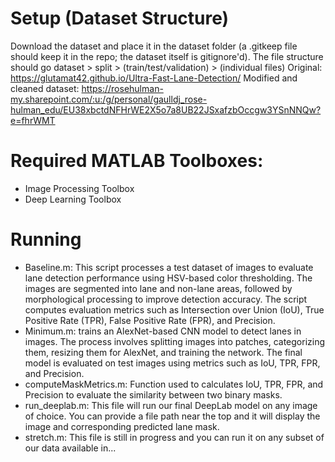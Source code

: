 # Setup (Dataset Structure)
Download the dataset and place it in the dataset folder (a .gitkeep file should keep it in the repo; the dataset itself is gitignore'd). The file structure should go dataset > split > (train/test/validation) > (individual files)
Original: https://glutamat42.github.io/Ultra-Fast-Lane-Detection/
Modified and cleaned dataset: https://rosehulman-my.sharepoint.com/:u:/g/personal/gaulldj_rose-hulman_edu/EU38xbctdNFHrWE2X5o7a8UB22JSxafzbOccgw3YSnNNQw?e=fhrWMT

# Required MATLAB Toolboxes:
* Image Processing Toolbox
* Deep Learning Toolbox

# Running
* Baseline.m: This script processes a test dataset of images to evaluate lane detection performance using HSV-based color thresholding. The images are segmented into lane and non-lane areas, followed by morphological processing to improve detection accuracy. The script computes evaluation metrics such as Intersection over Union (IoU), True Positive Rate (TPR), False Positive Rate (FPR), and Precision.
* Minimum.m: trains an AlexNet-based CNN model to detect lanes in images. The process involves splitting images into patches, categorizing them, resizing them for AlexNet, and training the network. The final model is evaluated on test images using metrics such as IoU, TPR, FPR, and Precision.
* computeMaskMetrics.m: Function used to calculates IoU, TPR, FPR, and Precision to evaluate the similarity between two binary masks.
* run_deeplab.m: This file will run our final DeepLab model on any image of choice. You can provide a file path near the top and it will display the image and corresponding predicted lane mask.
* stretch.m: This file is still in progress and you can run it on any subset of our data available in...
